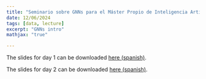 ```yaml
---
title: "Seminario sobre GNNs para el Máster Propio de Inteligencia Artificial Avanzada y Aplicada (UV)"
date: 12/06/2024
tags: [data, lecture]
excerpt: "GNNs intro"
mathjax: "true"

---  
```


The slides for day 1 can be downloaded <a href="/slides_GNNs/day1.pdf" download>here (spanish)</a>.

The slides for day 2 can be downloaded <a href="/slides_GNNs/day2.pdf" download>here (spanish)</a>.
